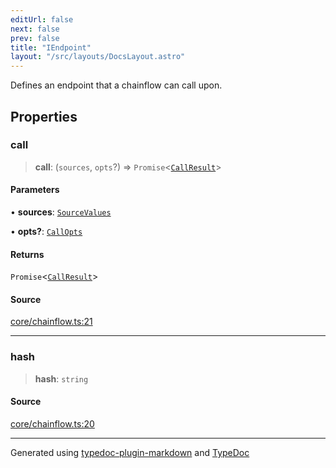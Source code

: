 ```yaml
---
editUrl: false
next: false
prev: false
title: "IEndpoint"
layout: "/src/layouts/DocsLayout.astro"
---
```


Defines an endpoint that a chainflow can call upon.

## Properties

### call

> **call**: (`sources`, `opts`?) => `Promise`\<[`CallResult`](/api/interfaces/callresult/)\>

#### Parameters

• **sources**: [`SourceValues`](/api/type-aliases/sourcevalues/)

• **opts?**: [`CallOpts`](/api/interfaces/callopts/)

#### Returns

`Promise`\<[`CallResult`](/api/interfaces/callresult/)\>

#### Source

[core/chainflow.ts:21](https://github.com/edwinlzs/chainflow/blob/902c18e/src/core/chainflow.ts#L21)

***

### hash

> **hash**: `string`

#### Source

[core/chainflow.ts:20](https://github.com/edwinlzs/chainflow/blob/902c18e/src/core/chainflow.ts#L20)

***

Generated using [typedoc-plugin-markdown](https://www.npmjs.com/package/typedoc-plugin-markdown) and [TypeDoc](https://typedoc.org/)
